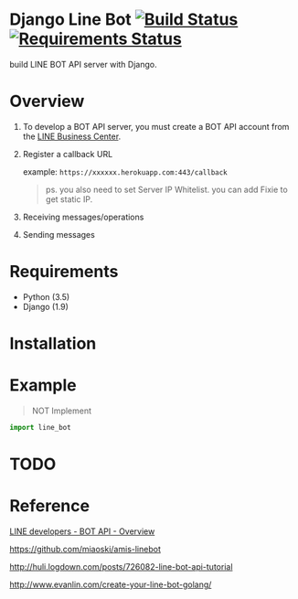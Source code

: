 # Django Line Bot [![Build Status][id]][travis-ci] [![Requirements Status](https://requires.io/github/noracami/321/requirements.svg?branch=master)](https://requires.io/github/noracami/321/requirements/?branch=master)

[id]: https://travis-ci.org/noracami/321.svg?branch=master

[travis-ci]: https://travis-ci.org/noracami/321

build LINE BOT API server with Django.

# Overview

1. To develop a BOT API server, you must create a BOT API account from the [LINE Business Center](https://business.line.me/).

2. Register a callback URL

    example: `https://xxxxxx.herokuapp.com:443/callback`

    > ps. you also need to set Server IP Whitelist.
    >     you can add Fixie to get static IP.

3. Receiving messages/operations

4. Sending messages

# Requirements

+ Python (3.5)
+ Django (1.9)

# Installation

# Example

> NOT Implement

```python
import line_bot

```

# TODO

# Reference

[LINE developers - BOT API - Overview](https://developers.line.me/bot-api/overview)

https://github.com/miaoski/amis-linebot

http://huli.logdown.com/posts/726082-line-bot-api-tutorial

http://www.evanlin.com/create-your-line-bot-golang/
